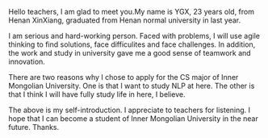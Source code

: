 Hello teachers, I am glad to meet you.My name is YGX, 23 years old, from Henan XinXiang, graduated from Henan normal university in last year.

I am serious and hard-working person. Faced with problems, I will use agile thinking to find solutions, face difficulites and face challenges. In addition, the work and study in university gave me a good sense of teamwork and innovation.

There are two reasons why I chose to apply for the CS major of Inner Mongolian University. One is that I want to study NLP at here. The other is that I think I will have fully study life in here, I believe.

The above is my self-introduction. I appreciate to teachers for listening. I hope that I can become a student of Inner Mongolian University in the near future. Thanks.



